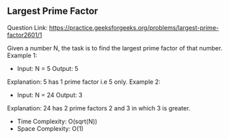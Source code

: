 ## Largest Prime Factor 

Question Link: https://practice.geeksforgeeks.org/problems/largest-prime-factor2601/1

Given a number N, the task is to find the largest prime factor of that number.
 Example 1:

- Input:
N = 5
Output:
5

Explanation:
5 has 1 prime factor i.e 5 only.
Example 2:

- Input:
N = 24
Output:
3

Explanation:
24 has 2 prime factors 2 and 3 in which 3 is greater.

-  Time Complexity: O(sqrt(N))
-  Space Complexity: O(1)